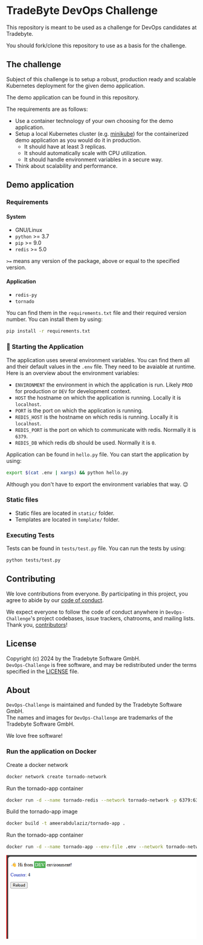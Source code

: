 # TradeByte DevOps Challenge

This repository is meant to be used as a challenge for DevOps candidates at Tradebyte.

You should fork/clone this repository to use as a basis for the challenge.

## The challenge

Subject of this challenge is to setup a robust, production ready and scalable Kubernetes deployment for the given demo application.

The demo application can be found in this repository.

The requirements are as follows:

- Use a container technology of your own choosing for the demo application.
- Setup a local Kubernetes cluster (e.g. [minikube](https://minikube.sigs.k8s.io/docs/)) for the containerized demo application as you would do it in production.
  - It should have at least 3 replicas.
  - It should automatically scale with CPU utilization.
  - It should handle environment variables in a secure way.
- Think about scalability and performance.

## Demo application

### Requirements

#### System

- GNU/Linux
- `python` >= 3.7
- `pip` >= 9.0
- `redis` >= 5.0

`>=` means any version of the package, above or equal to the specified version.

#### Application

- `redis-py`
- `tornado`

You can find them in the `requirements.txt` file and their required version number.
You can install them by using:

```bash
pip install -r requirements.txt
```

### :rocket: Starting the Application

The application uses several environment variables.
You can find them all and their default values in the `.env` file. They need to be avaiable at runtime. Here is an overview about the environment variables:

- `ENVIRONMENT` the environment in which the application is run. Likely `PROD` for production or `DEV` for development context.
- `HOST` the hostname on which the application is running. Locally it is `localhost`.
- `PORT` is the port on which the application is running.
- `REDIS_HOST` is the hostname on which redis is running. Locally it is `localhost`.
- `REDIS_PORT` is the port on which to communicate with redis. Normally it is `6379`.
- `REDIS_DB` which redis db should be used. Normally it is `0`.

Application can be found in `hello.py` file. You can start the application by using:

```bash
export $(cat .env | xargs) && python hello.py
```

Although you don't have to export the environment variables that way. :wink:

### Static files

- Static files are located in `static/` folder.
- Templates are located in `template/` folder.

### Executing Tests

Tests can be found in `tests/test.py` file.
You can run the tests by using:

```bash
python tests/test.py
```

## Contributing

We love contributions from everyone. By participating in this project, you agree to abide by our [code of conduct](https://tradebyte.github.io/Code-of-Conduct/).

We expect everyone to follow the code of conduct anywhere in `DevOps-Challenge`'s project codebases, issue trackers, chatrooms, and mailing lists.<br/>
Thank you, [contributors]!

[contributors]: https://github.com/tradebyte/DevOps-Challenge/graphs/contributors

## License

Copyright (c) 2024 by the Tradebyte Software GmbH.<br/>
`DevOps-Challenge` is free software, and may be redistributed under the terms specified in the [LICENSE] file.

[license]: /LICENSE

## About

`DevOps-Challenge` is maintained and funded by the Tradebyte Software GmbH. <br/>
The names and images for `DevOps-Challenge` are trademarks of the Tradebyte Software GmbH.

We love free software!

### Run the application on Docker
Create a docker network
```bash
docker network create tornado-network
```
Run the tornado-app container
```bash
docker run -d --name tornado-redis --network tornado-network -p 6379:6379 redis:alpine
```
Build the tornado-app image
```bash
docker build -t ameerabdulaziz/tornado-app .
```
Run the tornado-app container
```bash
docker run -d --name tornado-app --env-file .env --network tornado-network -p 8000:8000 ameerabdulaziz/tornado-app:latest
```

![img.png](img.png)